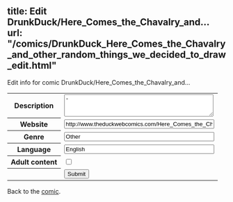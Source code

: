 title: Edit DrunkDuck/Here_Comes_the_Chavalry_and...
url: "/comics/DrunkDuck_Here_Comes_the_Chavalry_and_other_random_things_we_decided_to_draw_edit.html"
---
Edit info for comic DrunkDuck/Here_Comes_the_Chavalry_and...

<form name="comic" action="http://gaepostmail.appspot.com/comic/" method="post">
<table class="comicinfo">
<tr>
<th>Description</th><td><textarea name="description" cols="40" rows="3">-</textarea></td>
</tr>
<tr>
<th>Website</th><td><input type="text" name="url" value="http://www.theduckwebcomics.com/Here_Comes_the_Chavalry_and_other_random_things_we_decided_to_draw/" size="40"/></td>
</tr>
<tr>
<th>Genre</th><td><input type="text" name="genre" value="Other" size="40"/></td>
</tr>
<tr>
<th>Language</th><td><input type="text" name="language" value="English" size="40"/></td>
</tr>
<tr>
<th>Adult content</th><td><input type="checkbox" name="adult" value="adult" /></td>
</tr>
<tr>
<th></th><td>
<input type="hidden" name="comic" value="DrunkDuck_Here_Comes_the_Chavalry_and_other_random_things_we_decided_to_draw" />
<input type="submit" name="submit" value="Submit" />
</td>
</tr>
</table>
</form>

Back to the [comic](DrunkDuck_Here_Comes_the_Chavalry_and_other_random_things_we_decided_to_draw.html).
